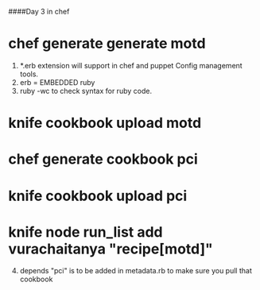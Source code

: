 ####Day 3 in chef
# chef generate generate motd
1. *.erb extension will support in chef and puppet Config management tools.
2. erb = EMBEDDED ruby
3. ruby -wc <file name> to check syntax for ruby code.
# knife cookbook upload motd
# chef generate cookbook pci
# knife cookbook upload  pci
# knife node run_list add vurachaitanya "recipe[motd]"
4. depends "pci" is to be added in metadata.rb to make sure you pull that cookbook
